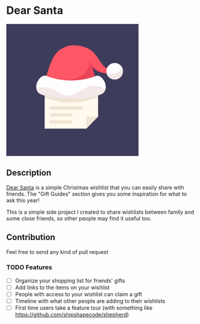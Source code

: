 # Dear Santa

<img src="images/thumbnail.png" />

## Description
[Dear Santa](https://dearsanta.app/) is a simple Christmas wishlist that you can easily share with friends. The "Gift Guides" section gives you some inspiration for what to ask this year!

This is a simple side project I created to share wishlists between family and some close friends, so other people may find it useful too.

## Contribution
Feel free to send any kind of pull request

### TODO Features
- [ ] Organize your shopping list for friends' gifts
- [ ] Add links to the items on your wishlist
- [ ] People with access to your wishlist can claim a gift
- [ ] Timeline with what other people are adding to their wishlists
- [ ] First time users take a feature tour (with something like https://github.com/shipshapecode/shepherd)
